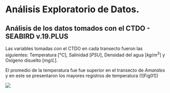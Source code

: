 # Análisis Exploratorio de Datos.

## Análisis de los datos tomados con el CTDO - SEABIRD v.19.PLUS

Las variables tomadas con el CTDO en cada transecto fueron las siguientes: Temperatura [$°C$], Salinidad [$PSU$], Densidad del agua [$kg/m^3$] y Oxígeno disuelto [$mg/L$].

El promedio de la temperatura fue fue superior en el transecto de *Amarales* y en este se presentaron los mayores registros de temperatura (![Fig01])

![ ](/03_Imagenes/01_Datos_Totales_CCCP.png)
